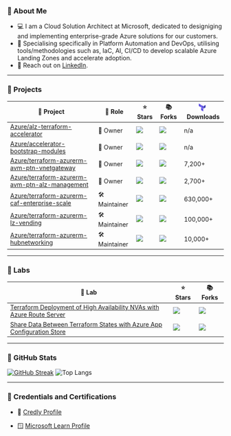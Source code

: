 ### 👋 About Me
- 💻 I am a Cloud Solution Architect at Microsoft, dedicated to designiging and implementing enterprise-grade Azure solutions for our customers. 
- 🚀 Specialising specifically in Platform Automation and DevOps, utilising tools/methodologies such as, IaC, AI, CI/CD to develop scalable Azure Landing Zones and accelerate adoption.  
- 🔗 Reach out on [LinkedIn](https://www.linkedin.com/in/luke-taylor-io/).

---

### 🌳 Projects 
🌳 Project | 🧩 Role | ⭐ Stars | 📚 Forks | <img src="https://github.com/devicons/devicon/blob/master/icons/terraform/terraform-original.svg" title="Terraform" alt="Terraform" width="20" height="20"/>&nbsp;Downloads
-------- | ----------- | -------- | --------- | --------- 
[Azure/alz-terraform-accelerator](https://github.com/Azure/alz-terraform-accelerator) | 👑 Owner | ![](https://img.shields.io/github/stars/Azure/alz-terraform-accelerator?style=flat-square&labelColor=343b41) | ![](https://img.shields.io/github/forks/Azure/alz-terraform-accelerator?style=flat-square&labelColor=343b41) | n/a
[Azure/accelerator-bootstrap-modules](https://github.com/Azure/accelerator-bootstrap-modules) | 👑 Owner | ![](https://img.shields.io/github/stars/Azure/accelerator-bootstrap-modules?style=flat-square&labelColor=343b41) | ![](https://img.shields.io/github/forks/Azure/accelerator-bootstrap-modules?style=flat-square&labelColor=343b41) | n/a
[Azure/terraform-azurerm-avm-ptn-vnetgateway](https://github.com/Azure/terraform-azurerm-avm-ptn-vnetgateway) | 👑 Owner | ![](https://img.shields.io/github/stars/Azure/terraform-azurerm-avm-ptn-vnetgateway?style=flat-square&labelColor=343b41) | ![](https://img.shields.io/github/forks/Azure/terraform-azurerm-avm-ptn-vnetgateway?style=flat-square&labelColor=343b41) | 7,200+
[Azure/terraform-azurerm-avm-ptn-alz-management](https://github.com/Azure/terraform-azurerm-avm-ptn-alz-management) |👑 Owner | ![](https://img.shields.io/github/stars/Azure/terraform-azurerm-avm-ptn-alz-management?style=flat-square&labelColor=343b41) | ![](https://img.shields.io/github/forks/Azure/terraform-azurerm-avm-ptn-alz-management?style=flat-square&labelColor=343b41) | 2,700+
[Azure/terraform-azurerm-caf-enterprise-scale](https://github.com/Azure/terraform-azurerm-caf-enterprise-scale) | 🛠️ Maintainer | ![](https://img.shields.io/github/stars/Azure/terraform-azurerm-caf-enterprise-scale?style=flat-square&labelColor=343b41) | ![](https://img.shields.io/github/forks/Azure/terraform-azurerm-caf-enterprise-scale?style=flat-square&labelColor=343b41) | 630,000+
[Azure/terraform-azurerm-lz-vending](https://github.com/Azure/terraform-azurerm-lz-vending) | 🛠️ Maintainer | ![](https://img.shields.io/github/stars/Azure/terraform-azurerm-lz-vending?style=flat-square&labelColor=343b41) | ![](https://img.shields.io/github/forks/Azure/terraform-azurerm-lz-vending?style=flat-square&labelColor=343b41) | 100,000+
[Azure/terraform-azurerm-hubnetworking](https://github.com/Azure/terraform-azurerm-hubnetworking) | 🛠️ Maintainer | ![](https://img.shields.io/github/stars/Azure/terraform-azurerm-hubnetworking?style=flat-square&labelColor=343b41) | ![](https://img.shields.io/github/forks/Azure/terraform-azurerm-hubnetworking?style=flat-square&labelColor=343b41) | 10,000+

---

### 🔬 Labs 
🔬 Lab | ⭐ Stars | 📚 Forks 
----------- | -------- | --------- 
 [Terraform Deployment of High Availability NVAs with Azure Route Server](https://github.com/luke-taylor/terraform-ha-nva-azure-route-server) | ![](https://img.shields.io/github/stars/luke-taylor/terraform-ha-nva-azure-route-server?style=flat-square&labelColor=343b41) | ![](https://img.shields.io/github/forks/luke-taylor/terraform-ha-nva-azure-route-server?style=flat-square&labelColor=343b41) 
 [Share Data Between Terraform States with Azure App Configuration Store](https://github.com/luke-taylor/terraform-shared-configuration)| ![](https://img.shields.io/github/stars/luke-taylor/terraform-shared-configuration?style=flat-square&labelColor=343b41) | ![](https://img.shields.io/github/forks/luke-taylor/terraform-shared-configuration?style=flat-square&labelColor=343b41) 

---

### 🧮 GitHub Stats
[![GitHub Streak](http://github-readme-streak-stats.herokuapp.com?user=luke-taylor&theme=cobalt)](https://git.io/streak-stats)
![Top Langs](https://github-readme-stats.vercel.app/api/top-langs/?username=luke-taylor&layout=compact&theme=tokyonight)
<!-- ![](https://skillicons.dev/icons?i=azure,terraform,docker,vscode,r,py,git,github,docker,bash,powershell,css,html) -->

---

### 📜 Credentials and Certifications 
- 📃 [Credly Profile](https://www.credly.com/users/luke-taylor.14004284/badges)

- 🪟 [Microsoft Learn Profile](https://learn.microsoft.com/en-gb/users/luketaylor-3014/)



